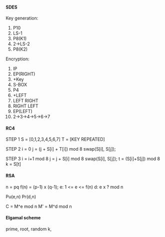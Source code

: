 #### SDES
Key generation:
1. P10
2. LS-1
3. P8(K1)
4. 2->LS-2
5. P8(K2)

Encryption:
1. IP
2. EP(RIGHT)
3. +Key
4. S-BOX
5. P4
6. +LEFT
7. LEFT RIGHT
8. RIGHT LEFT
9. EP(LEFT)
10. 2->3->4->5->6->7

#### RC4
STEP 1
S = [0,1,2,3,4,5,6,7]
T = [KEY REPEATED]

STEP 2
i = 0
j = (j + S[i] + T[i]) mod 8
swap(S[i], S[j]);

STEP 3
i = i+1 mod 8
j = j + S[i] mod 8
swap(S[i], S[j]);
t = (S[i]+S[j]) mod 8
k = S[t]

#### RSA
n = pq
f(n) = (p-1) x (q-1);
e: 1 <= e <= f(n)
d: e x ? mod n

Pu(e,n)
Pr(d,n)

C = M^e mod n
M' = M^d mod n

#### Elgamal scheme
prime, root, random k, 